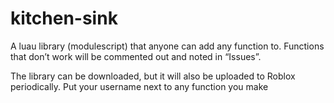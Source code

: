 # kitchen-sink
A luau library (modulescript) that anyone can add any function to. Functions that don’t work will be commented out and noted in “Issues”.

The library can be downloaded, but it will also be uploaded to Roblox periodically.
Put your username next to any function you make
